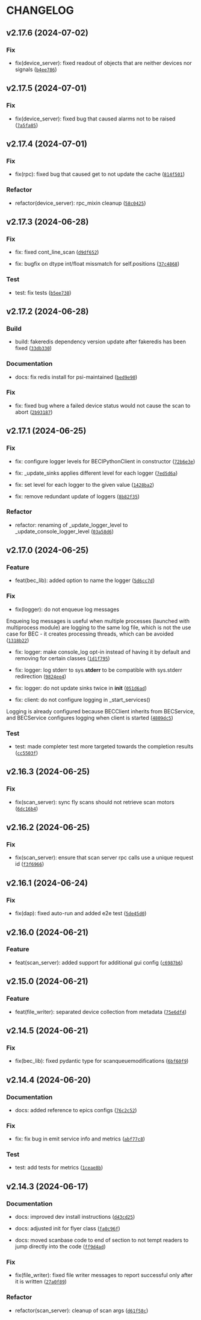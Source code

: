 # CHANGELOG

## v2.17.6 (2024-07-02)

### Fix

* fix(device_server): fixed readout of objects that are neither devices nor signals ([`b4ee786`](https://gitlab.psi.ch/bec/bec/-/commit/b4ee7865cabe9010b49e928d4aa5f6107afd2df4))

## v2.17.5 (2024-07-01)

### Fix

* fix(device_server): fixed bug that caused alarms not to be raised ([`7a5fa85`](https://gitlab.psi.ch/bec/bec/-/commit/7a5fa85c0f715602b1edec5b5a499c2139b86b7e))

## v2.17.4 (2024-07-01)

### Fix

* fix(rpc): fixed bug that caused get to not update the cache ([`814f501`](https://gitlab.psi.ch/bec/bec/-/commit/814f50132e4018efaafc1f687cc3678bde4af316))

### Refactor

* refactor(device_server): rpc_mixin cleanup ([`58c0425`](https://gitlab.psi.ch/bec/bec/-/commit/58c0425772e2eee871aecbdb8a9dc88f4c0cb39e))

## v2.17.3 (2024-06-28)

### Fix

* fix: fixed cont_line_scan ([`d9df652`](https://gitlab.psi.ch/bec/bec/-/commit/d9df652e0464ce44eccb4b79c6bc63a54890edef))

* fix: bugfix on dtype int/float missmatch for self.positions ([`37c4868`](https://gitlab.psi.ch/bec/bec/-/commit/37c4868b13df95c56792c89be7171859ba9d9295))

### Test

* test: fix tests ([`b5ee738`](https://gitlab.psi.ch/bec/bec/-/commit/b5ee738153a2fc20d89822018cd420fbab415bba))

## v2.17.2 (2024-06-28)

### Build

* build: fakeredis dependency version update after fakeredis has been fixed ([`33db330`](https://gitlab.psi.ch/bec/bec/-/commit/33db33033c4d8028cffe84b154300e926c365315))

### Documentation

* docs: fix redis install for psi-maintained ([`bed9e90`](https://gitlab.psi.ch/bec/bec/-/commit/bed9e90183a236880d3e54d93571cdf4ad2ce9a5))

### Fix

* fix: fixed bug where a failed device status would not cause the scan to abort ([`2b93187`](https://gitlab.psi.ch/bec/bec/-/commit/2b93187c3522e99b09c68bc3b844e3ea6ffd1adf))

## v2.17.1 (2024-06-25)

### Fix

* fix: configure logger levels for BECIPythonClient in constructor ([`72b6e3e`](https://gitlab.psi.ch/bec/bec/-/commit/72b6e3e543a64d86a615cf400fa5057317a722ad))

* fix: _update_sinks applies different level for each logger ([`7ed5d6a`](https://gitlab.psi.ch/bec/bec/-/commit/7ed5d6ae82f0605de1f0422a0c6c658cec230159))

* fix: set level for each logger to the given value ([`1428ba2`](https://gitlab.psi.ch/bec/bec/-/commit/1428ba27f9239aa67fcb4b9111980d1d0955de32))

* fix: remove redundant update of loggers ([`8b82f35`](https://gitlab.psi.ch/bec/bec/-/commit/8b82f357970daab1ad0cac9ea36b42f460b1afd2))

### Refactor

* refactor: renaming of _update_logger_level to _update_console_logger_level ([`03a58d6`](https://gitlab.psi.ch/bec/bec/-/commit/03a58d6f1d035cfc0a31d4f6c61436825d0fd31a))

## v2.17.0 (2024-06-25)

### Feature

* feat(bec_lib): added option to name the logger ([`5d6cc7d`](https://gitlab.psi.ch/bec/bec/-/commit/5d6cc7dd05ee49e5afd526409fb100b50aa9c56d))

### Fix

* fix(logger): do not enqueue log messages

Enqueing log messages is useful when multiple processes (launched with
multiprocess module) are logging to the same log file, which is not the
use case for BEC - it creates processing threads, which can be avoided ([`1318b22`](https://gitlab.psi.ch/bec/bec/-/commit/1318b221cb6c26650535019175c74d748b003ea8))

* fix: logger: make console_log opt-in instead of having it by default and removing for certain classes ([`1d1f795`](https://gitlab.psi.ch/bec/bec/-/commit/1d1f795f9143363fa73a7cc9d5e7827d613552c1))

* fix: logger: log stderr to sys.__stderr__ to be compatible with sys.stderr redirection ([`9824ee4`](https://gitlab.psi.ch/bec/bec/-/commit/9824ee43aaf283c743762affead3c3b9e517abce))

* fix: logger: do not update sinks twice in __init__ ([`051d6ad`](https://gitlab.psi.ch/bec/bec/-/commit/051d6ade9224f5aeb919bbe96e84dc49f4720482))

* fix: client: do not configure logging in _start_services()

Logging is already configured because BECClient inherits from BECService,
and BECService configures logging when client is started ([`4809dc5`](https://gitlab.psi.ch/bec/bec/-/commit/4809dc512eec418e08bfa79b40d3b3b75a4498da))

### Test

* test: made completer test more targeted towards the completion results ([`cc5503f`](https://gitlab.psi.ch/bec/bec/-/commit/cc5503f86c32e266ef4755c78f01eed40cbad808))

## v2.16.3 (2024-06-25)

### Fix

* fix(scan_server): sync fly scans should not retrieve scan motors ([`6dc16b4`](https://gitlab.psi.ch/bec/bec/-/commit/6dc16b4a89323c984b77f04cb76eacd442286e5b))

## v2.16.2 (2024-06-25)

### Fix

* fix(scan_server): ensure that scan server rpc calls use a unique request id ([`f3f6966`](https://gitlab.psi.ch/bec/bec/-/commit/f3f69669dd15d6d2284afbba336576603d77169b))

## v2.16.1 (2024-06-24)

### Fix

* fix(dap): fixed auto-run and added e2e test ([`5de45d0`](https://gitlab.psi.ch/bec/bec/-/commit/5de45d059c7bcfa6e7df769b72128bed7f0dbcda))

## v2.16.0 (2024-06-21)

### Feature

* feat(scan_server): added support for additional gui config ([`c6987b6`](https://gitlab.psi.ch/bec/bec/-/commit/c6987b6ec220ab98690b10bdbeef9823a0c7ed8a))

## v2.15.0 (2024-06-21)

### Feature

* feat(file_writer): separated device collection from metadata ([`75e6df4`](https://gitlab.psi.ch/bec/bec/-/commit/75e6df47f722439df827a307c61849a3828925da))

## v2.14.5 (2024-06-21)

### Fix

* fix(bec_lib): fixed pydantic type for scanqueuemodifications ([`6bf60f9`](https://gitlab.psi.ch/bec/bec/-/commit/6bf60f98fcaf80e1ab19ab2752d2d2e71f005225))

## v2.14.4 (2024-06-20)

### Documentation

* docs: added reference to epics configs ([`76c2c52`](https://gitlab.psi.ch/bec/bec/-/commit/76c2c5285ccc28f701614b9a8aed1b6f03d566ed))

### Fix

* fix: fix bug in emit service info and metrics ([`abf77c8`](https://gitlab.psi.ch/bec/bec/-/commit/abf77c80804afbb5fbe4d328f88ce4ab88c4710e))

### Test

* test: add tests for metrics ([`1ceae8b`](https://gitlab.psi.ch/bec/bec/-/commit/1ceae8ba0ce78aa074ea7ed1f0bd374b7ced632f))

## v2.14.3 (2024-06-17)

### Documentation

* docs: improved dev install instructions ([`d43cd25`](https://gitlab.psi.ch/bec/bec/-/commit/d43cd25786aa0e3892592350feb4def8ab541120))

* docs: adjusted init for flyer class ([`fa0c96f`](https://gitlab.psi.ch/bec/bec/-/commit/fa0c96f2dba82b22395cc91fb5b8fe63956e698c))

* docs: moved scanbase code to end of section to not tempt readers to jump directly into the code ([`ff9d4ad`](https://gitlab.psi.ch/bec/bec/-/commit/ff9d4ad9508ffda81c49977519cf5d2fc95676d7))

### Fix

* fix(file_writer): fixed file writer messages to report successful only after it is written ([`27a0f89`](https://gitlab.psi.ch/bec/bec/-/commit/27a0f8920ce17116aad10b422d0c5b2ad33ca20c))

### Refactor

* refactor(scan_server): cleanup of scan args ([`d61f58c`](https://gitlab.psi.ch/bec/bec/-/commit/d61f58c362021f29b937a088b6a0a892cacc9176))
